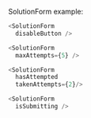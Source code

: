SolutionForm example:


```js
<SolutionForm 
  disableButton />
```

```js
<SolutionForm 
  maxAttempts={5} />
```

```js
<SolutionForm 
  hasAttempted
  takenAttempts={2}/>
```

```js
<SolutionForm 
  isSubmitting />
```
